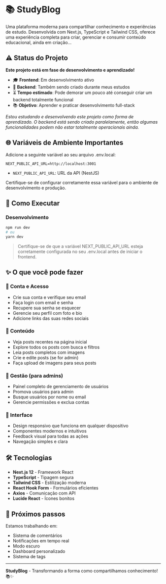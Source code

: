 # 📚 StudyBlog

Uma plataforma moderna para compartilhar conhecimento e experiências de estudo. Desenvolvida com Next.js, TypeScript e Tailwind CSS, oferece uma experiência completa para criar, gerenciar e consumir conteúdo educacional, ainda em criação...

## ⚠️ Status do Projeto

**Este projeto está em fase de desenvolvimento e aprendizado!**

- 🎓 **Frontend**: Em desenvolvimento ativo
- 🔧 **Backend**: Também sendo criado durante meus estudos
- ⏳ **Tempo estimado**: Pode demorar um pouco até conseguir criar um backend totalmente funcional
- 📚 **Objetivo**: Aprender e praticar desenvolvimento full-stack

_Estou estudando e desenvolvendo este projeto como forma de aprendizado. O backend está sendo criado paralelamente, então algumas funcionalidades podem não estar totalmente operacionais ainda._

## 🌐 Variáveis de Ambiente Importantes

Adicione a seguinte variável ao seu arquivo .env.local:

```env
NEXT_PUBLIC_API_URL=http://localhost:3001
```

- `NEXT_PUBLIC_API_URL`: URL da API (NestJS)

Certifique-se de configurar corretamente essa variável para o ambiente de desenvolvimento e produção.

## 🚀 Como Executar

### Desenvolvimento

```bash
npm run dev
# ou
yarn dev
```

> Certifique-se de que a variável NEXT_PUBLIC_API_URL esteja corretamente configurada no seu .env.local antes de iniciar o frontend.

## ✨ O que você pode fazer

### 🔐 **Conta e Acesso**

- Crie sua conta e verifique seu email
- Faça login com email e senha
- Recupere sua senha se esquecer
- Gerencie seu perfil com foto e bio
- Adicione links das suas redes sociais

### 📝 **Conteúdo**

- Veja posts recentes na página inicial
- Explore todos os posts com busca e filtros
- Leia posts completos com imagens
- Crie e edite posts (se for admin)
- Faça upload de imagens para seus posts

### 👥 **Gestão (para admins)**

- Painel completo de gerenciamento de usuários
- Promova usuários para admin
- Busque usuários por nome ou email
- Gerencie permissões e exclua contas

### 🎨 **Interface**

- Design responsivo que funciona em qualquer dispositivo
- Componentes modernos e intuitivos
- Feedback visual para todas as ações
- Navegação simples e clara

## 🛠️ Tecnologias

- **Next.js 12** - Framework React
- **TypeScript** - Tipagem segura
- **Tailwind CSS** - Estilização moderna
- **React Hook Form** - Formulários eficientes
- **Axios** - Comunicação com API
- **Lucide React** - Ícones bonitos

## 🎯 Próximos passos

Estamos trabalhando em:

- Sistema de comentários
- Notificações em tempo real
- Modo escuro
- Dashboard personalizado
- Sistema de tags

---

**StudyBlog** - Transformando a forma como compartilhamos conhecimento! 📚✨

